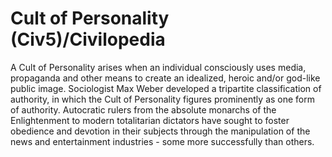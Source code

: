 # Cult of Personality (Civ5)/Civilopedia

A Cult of Personality arises when an individual consciously uses media, propaganda and other means to create an idealized, heroic and/or god-like public image. Sociologist Max Weber developed a tripartite classification of authority, in which the Cult of Personality figures prominently as one form of authority. Autocratic rulers from the absolute monarchs of the Enlightenment to modern totalitarian dictators have sought to foster obedience and devotion in their subjects through the manipulation of the news and entertainment industries - some more successfully than others.